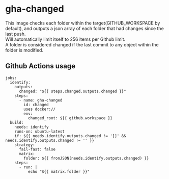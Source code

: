 # gha-changed

This image checks each folder within the target(GITHUB_WORKSPACE by default), and outputs a json array of each folder that had changes since the last push.   
Will automatically limit itself to 256 items per Github limit.   
A folder is considered changed if the last commit to any object within the folder is modified.

## Github Actions usage
```
jobs:
  identify:
    outputs:
      changed: "${{ steps.changed.outputs.changed }}"
    steps:
      - name: gha-changed
        id: changed
        uses docker://
        env:
          changed_root: ${{ github.workspace }}
  build:
    needs: identify
    runs-on: ubuntu-latest
    if: ${{ needs.identify.outputs.changed != '[]' && needs.identify.outputs.changed != '' }}
    strategy:
      fail-fast: false
      matrix:
        folder: ${{ fronJSON(needs.identify.outputs.changed) }}
    steps:
      - run: |
          echo "${{ matrix.folder }}"
```
